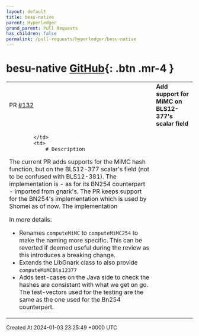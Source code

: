 ```yaml
---
layout: default
title: besu-native
parent: Hyperledger
grand_parent: Pull Requests
has_children: false
permalink: /pull-requests/hyperledger/besu-native
---
```


# besu-native <span class="fs-3 right-align">[GitHub](https://github.com/hyperledger/besu-native){: .btn .mr-4 }</span>


<div>
    <table>
        <tr>
            <td>
                PR <a href="https://github.com/hyperledger/besu-native/pull/132" class=".btn">#132</a>
            </td>
            <td>
                <b>
                    Add support for MiMC on BLS12-377's scalar field
                </b>
            </td>
        </tr>
        <tr>
            <td>
                
            </td>
            <td>
                # Description

The current PR adds supports for the MiMC hash function, but on the BLS12-377 scalar's field (not to be confused with BLS12-381). The implementation is - as for its BN254 counterpart - imported from gnark's. The PR keeps support for the BN254's implementation which is used by Shomei as of now. The implementation 

In more details:

- Renames `computeMiMC` to `computeMiMC254` to make the naming more specific. This can be reverted if deemed useful during the review as this introduces a breaking change.
- Extends the LibGnark class to also provide `computeMiMCBls12377`
- Adds test-cases on the Java side to check the hashes are consistent with what we get on go. The test-vectors used for the testing are the same as the one used for the Bn254 counterpart.
            </td>
        </tr>
    </table>
    <div class="right-align">
        Created At 2024-01-03 23:25:49 +0000 UTC
    </div>
</div>

